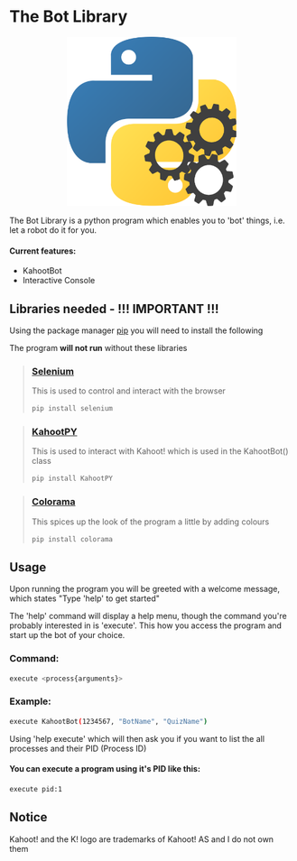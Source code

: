 
# The Bot Library

<p align="center">
  <img src="images/logo.png" alt="Logo" width="300" height="300">

The Bot Library is a python program which enables you to 'bot' things, i.e. let a robot do it for you.

#### Current features:
- KahootBot
- Interactive Console


## Libraries needed  - !!! IMPORTANT !!!

Using the package manager [pip](https://pip.pypa.io/en/stable/) you will need to install the following

The program **will not run** without these libraries

> ### [Selenium](https://pypi.org/project/selenium/)
> This is used to control and interact with the browser
>```bash
>pip install selenium
>```

> ### [KahootPY](https://pypi.org/project/KahootPY/)
>This is used to interact with Kahoot! which is used in the KahootBot() class
>```bash
>pip install KahootPY
>```

> ### [Colorama](https://pypi.org/project/colorama/)
>This spices up the look of the program a little by adding colours
>```bash
>pip install colorama
>```

## Usage

Upon running the program you will be greeted with a welcome message, which states "Type 'help' to get started"

The 'help' command will display a help menu, though the command you're probably interested in is 'execute'. This how you access the program and start up the bot of your choice.

### Command: 
```bash
execute <process{arguments}>
```
### Example:
```bash
execute KahootBot(1234567, "BotName", "QuizName")
```

Using 'help execute' which will then ask you if you want to list the all processes and their PID (Process ID)

#### You can execute a program using it's PID like this:
```bash
execute pid:1
```

## Notice

 Kahoot! and the K! logo are trademarks of Kahoot! AS and I do not own them
